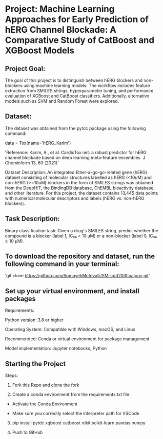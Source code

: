 # Project: Machine Learning Approaches for Early Prediction of hERG Channel Blockade: A Comparative Study of CatBoost and XGBoost Models

## Project Goal:

The goal of this project is to distinguish between hERG blockers and non-blockers using machine learning models. The workflow includes feature extraction from SMILES strings, hyperparameter tuning, and performance evaluation of XGBoost and CatBoost classifiers. Additionally, alternative models such as SVM and Random Forest were explored.

## Dataset:

The dataset was obtained from the pytdc package using the following command:

data = Tox(name='hERG_Karim')

'Reference: Karim, A., et al. CardioTox net: a robust predictor for hERG channel blockade based on deep learning meta-feature ensembles. J Cheminform 13, 60 (2021).'

Dataset Description: An integrated Ether-a-go-go-related gene (hERG) dataset consisting of molecular structures labelled as hERG (<10uM) and non-hERG (>=10uM) blockers in the form of SMILES strings was obtained from the DeepHIT, the BindingDB database, ChEMBL bioactivity database, and other literature. For this project, the dataset contains 13,445 data points with numerical molecular descriptors and labels (hERG vs. non-hERG blockers). 

## Task Description: 

Binary classification task: Given a drug's SMILES string, predict whether the compound is a blocker (label 1, IC₅₀ < 10 µM) or a non-blocker (label 0, IC₅₀ ≥ 10 µM).

## To download the repository and dataset, run the following command in your terminal:

'git clone https://github.com/SomayehMotevalli/SM-cdd203finalproj.git'

## Set up your virtual environment, and install packages 

Requirements:

Python version: 3.8 or higher

Operating System: Compatible with Windows, macOS, and Linux

Recommended: Conda or virtual environment for package management

Model implementation: Jupyter notebooks, Python

## Starting the Project

Steps:

1. Fork this Repo and clone the fork
   
2. Create a conda environment from the requirements.txt file
   
 - Activate the Conda Environment
   
 - Make sure you correctly select the interpreter path for VSCode
   
3. pip install pytdc xgboost catboost rdkit scikit-learn pandas numpy
   
4. Push to GitHub
   

